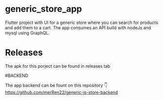 # generic_store_app

Flutter project with UI for a generic store where you can search for products and add them to a cart. The app consumes an API build with nodeJs and mysql using GraphQL.



# Releases

The apk for this porject can be found in releases tab

#BACKEND

The app backend can be fount on this repository
👇
https://github.com/merRen22/generic-js-store-backend
